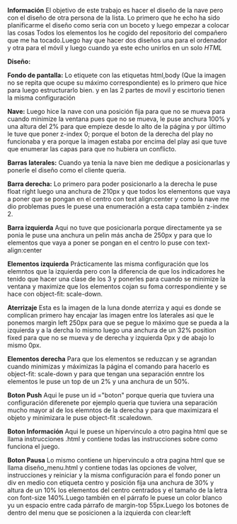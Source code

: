 **Información**
El objetivo de este trabajo es hacer el diseño de la nave pero con el diseño de otra persona de la lista.
Lo primero que he echo ha sido planificarme el diseño como seria con un boceto y luego empezar a colocar las cosas
Todos los elementos los he cogido del repositorio del compañero que me ha tocado.Luego hay que hacer dos diseños una para el ordenador y otra para el móvil y luego cuando ya este echo unirlos en un solo *HTML* 

**Diseño:**

**Fondo de pantalla:**
Lo etiquete con las etiquetas html,body (Que la imagen no se repita que ocupe su máximo correspondiente) es lo primero que hice para luego estructurarlo bien. y en las 2 partes de movil y escirtorio tienen la misma configuración

**Nave:**
Luego hice la nave con una posición fija para que no se mueva para cuando minimize la ventana pues que no se mueva, le puse anchura 100% y una altura del 2% para que empieze desde lo alto de la página y por último le tuve que poner z-index 0; porque el boton de la derecha del play no funcionaba y era porque la imagen estaba por encima del play asi que tuve que enumerar las capas para que no hubiera un conflicto.

**Barras laterales:**
Cuando ya tenia la nave bien me dedique a posicionarlas y ponerle el diseño como el cliente queria.

**Barra derecha:**
Lo primero para poder posicionarlo a la derecha le puse float right  luego una anchura de 210px y que todos los elementons que vaya a poner que se pongan en el centro con text align:center y como la nave me dio problemas pues le puese una enumeración a esta capa también z-index 2.

**Barra izquierda**
Aqui no tuve que posicionarla porque directamente ya se ponia le puse una anchura un pelin más ancha de 250px y para que lo elementos que vaya a poner se pongan en el centro lo puse con text-align:center

**Elementos izquierda**
Prácticamente las misma configuración que los elemntos que la izquierda pero con la diferencia de que los indicadores he tenido que hacer una clase de los 3 y ponerles para cuando se minimize la ventana y maximize que los elementos cojan su foma correspondiente y se hace con object-fit: scale-down.

**Aterrizaje**
Esta es la imagen de la luna donde aterriza y aqui es donde se complican primero hay encajar las imagen entre los laterales asi que le ponemos margin left 250px para que se pegue lo máximo que se pueda a la izquierda y a la dercha lo mismo  luego una anchura de un 32% position fixed para que no se mueva y de derecha y izquierda 0px y de abajo lo mismo 0px.

**Elementos derecha**
Para que los elementos se reduzcan y se agrandan cuando minimizas y máximizas la página el comando para hacerlo es object-fit: scale-down y para que tengan una separación enntre los elementos le puse un top de un 2% y una anchura de un 50%.

**Boton Push**
Aqui le puse un id ="boton" porque queria que tuviera una configuración diferenete por ejemplo queria que tuviera una separación mucho mayor al de los elemntos de la derecha y para que maximizara el objeto y minimizara le puse object-fit :scaledown.

**Boton Información**
Aqui le puese un hipervinculo a otro pagina html que se llama instrucciones .html y contiene todas las instrucciones sobre como funciona el juego.

**Boton Pausa**
Lo mismo contiene un hipervinculo a otra pagina html que se llama diseño_menu.html y contiene todas las opciones de volver, instrucciones y reiniciar y la misma configuración para el fondo poner un div en medio con etiqueta centro y posición fija una anchura de 30% y altura de un 10% los elementos del centro centrados y el tamaño de la letra con font-size 140%.Luego también en el párrafo le puese un color blanco yu un espacio entre cada párrafo de margin-top 55px.Luego los botones de dentro del menu que se posicionen a la izquierda con clear:left

